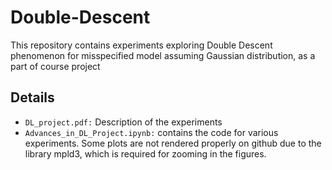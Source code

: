 # Double-Descent
This repository contains experiments exploring Double Descent phenomenon for misspecified model assuming Gaussian distribution, as a part of course project

## Details

* `DL_project.pdf:` Description of the experiments
* `Advances_in_DL_Project.ipynb:` contains the code for various experiments. Some plots are not rendered properly on github due to the library mpld3, which is required for zooming in the figures.
